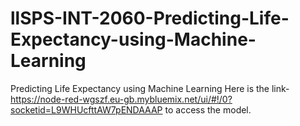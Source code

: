 # llSPS-INT-2060-Predicting-Life-Expectancy-using-Machine-Learning
Predicting Life Expectancy using Machine Learning
Here is the link-https://node-red-wgszf.eu-gb.mybluemix.net/ui/#!/0?socketid=L9WHUcfttAW7pENDAAAP to access the model.

